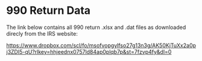 # 990 Return Data
The link below contains all 990 return .xlsx and .dat files as downloaded direcly from the IRS website:

https://www.dropbox.com/scl/fo/msofvopgylfso27g13n3g/AK50KjTuXx2a0pj3ZDI5-qU?rlkey=hhjeednx0757ld84ap0plqb7p&st=7fzvp4fy&dl=0

